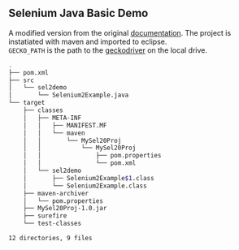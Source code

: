 ## Selenium Java Basic Demo

A modified version from the original [documentation](http://www.seleniumhq.org/docs/03_webdriver.jsp#introducing-the-selenium-webdriver-api-by-example).
The project is instatiated with maven and imported to eclipse.  
`GECKO_PATH` is the path to the [geckodriver](https://github.com/mozilla/geckodriver) on the local drive.  


```bash
.
├── pom.xml
├── src
│   └── sel2demo
│       └── Selenium2Example.java
└── target
    ├── classes
    │   ├── META-INF
    │   │   ├── MANIFEST.MF
    │   │   └── maven
    │   │       └── MySel20Proj
    │   │           └── MySel20Proj
    │   │               ├── pom.properties
    │   │               └── pom.xml
    │   └── sel2demo
    │       ├── Selenium2Example$1.class
    │       └── Selenium2Example.class
    ├── maven-archiver
    │   └── pom.properties
    ├── MySel20Proj-1.0.jar
    ├── surefire
    └── test-classes

12 directories, 9 files
```

